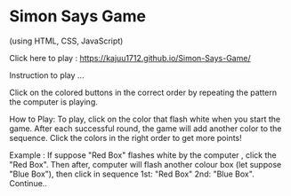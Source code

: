 # Simon Says Game
(using HTML, CSS, JavaScript)

Click here to play : 
https://kajuu1712.github.io/Simon-Says-Game/


Instruction to play ...


Click on the colored buttons in the correct order by repeating the pattern the computer is playing. 


How to Play: 
To play, click on the color that flash white when you start the game. After each successful round, the game will add another color to the sequence. 
Click the colors in the right order to get more points!



Example : If suppose "Red Box" flashes white by the computer , click the "Red Box". Then after, computer will flash another colour box (let suppose "Blue Box"), then click in sequence
1st: "Red Box" 2nd: "Blue Box". Continue..

